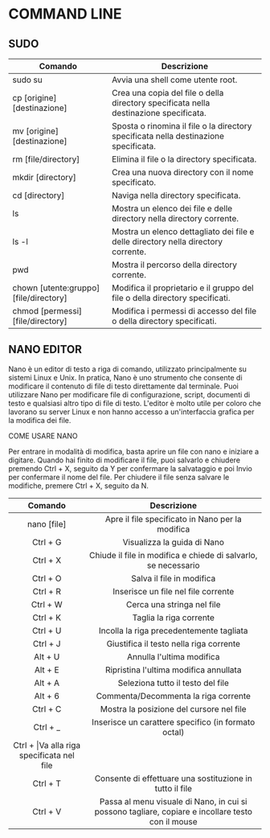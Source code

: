 # COMMAND LINE

  

## SUDO

  

| Comando | Descrizione |
| -------------------------------------- | ------------------------------------------------------------------------------------- |
| sudo su | Avvia una shell come utente root. |
| cp [origine] [destinazione] | Crea una copia del file o della directory specificata nella destinazione specificata. |
| mv [origine] [destinazione] | Sposta o rinomina il file o la directory specificata nella destinazione specificata. |
| rm [file/directory] | Elimina il file o la directory specificata. |
| mkdir [directory] | Crea una nuova directory con il nome specificato. |
| cd [directory] | Naviga nella directory specificata. |
| ls | Mostra un elenco dei file e delle directory nella directory corrente. |
| ls -l | Mostra un elenco dettagliato dei file e delle directory nella directory corrente. |
| pwd | Mostra il percorso della directory corrente. |
| chown [utente:gruppo] [file/directory] | Modifica il proprietario e il gruppo del file o della directory specificati. |
| chmod [permessi] [file/directory] | Modifica i permessi di accesso del file o della directory specificati. |

## NANO EDITOR

  
Nano è un editor di testo a riga di comando, utilizzato principalmente su sistemi Linux e Unix. In pratica, Nano è uno strumento che consente di modificare il contenuto di file di testo direttamente dal terminale.
Puoi utilizzare Nano per modificare file di configurazione, script, documenti di testo e qualsiasi altro tipo di file di testo. L'editor è molto utile per coloro che lavorano su server Linux e non hanno accesso a un'interfaccia grafica per la modifica dei file.

  
COME USARE NANO

  
Per entrare in modalità di modifica, basta aprire un file con nano e iniziare a digitare. Quando hai finito di modificare il file, puoi salvarlo e chiudere premendo Ctrl + X, seguito da Y per confermare la salvataggio e poi Invio per confermare il nome del file. Per chiudere il file senza salvare le modifiche, premere Ctrl + X, seguito da N.

  
| Comando | Descrizione 
| :----------------------------------------: | :-----------------------------------------------------------------------------------------------: |
| nano [file] | Apre il file specificato in Nano per la modifica |
| Ctrl + G | Visualizza la guida di Nano |
| Ctrl + X | Chiude il file in modifica e chiede di salvarlo, se necessario |
| Ctrl + O | Salva il file in modifica |
| Ctrl + R | Inserisce un file nel file corrente |
| Ctrl + W | Cerca una stringa nel file |
| Ctrl + K | Taglia la riga corrente |
| Ctrl + U | Incolla la riga precedentemente tagliata |
| Ctrl + J | Giustifica il testo nella riga corrente |
| Alt + U | Annulla l'ultima modifica |
| Alt + E | Ripristina l'ultima modifica annullata |
| Alt + A | Seleziona tutto il testo del file |
| Alt + 6 | Commenta/Decommenta la riga corrente |
| Ctrl + C | Mostra la posizione del cursore nel file |
| Ctrl + \_ | Inserisce un carattere specifico (in formato octal) |
| Ctrl + \|Va alla riga specificata nel file |
| Ctrl + T | Consente di effettuare una sostituzione in tutto il file |
| Ctrl + V | Passa al menu visuale di Nano, in cui si possono tagliare, copiare e incollare testo con il mouse |